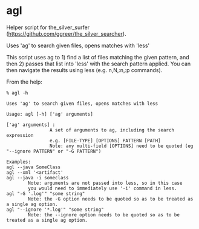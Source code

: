 agl
===

Helper script for the_silver_surfer (https://github.com/ggreer/the_silver_searcher).

Uses 'ag' to search given files, opens matches with 'less'

This script uses ag to 1) find a list of files matching the given pattern, and then 2) passes that list into 'less' with the search pattern applied. You can then navigate the results using less (e.g. n,N,:n,:p commands).

From the help:

```
% agl -h

Uses 'ag' to search given files, opens matches with less

Usage: agl [-h] ['ag' arguments]

['ag' arguments] :
                A set of arguments to ag, including the search expression
                e.g. [FILE-TYPE] [OPTIONS] PATTERN [PATH]
                Note: any multi-field [OPTIONS] need to be quoted (eg "--ignore PATTERN" or "-G PATTERN")

Examples:
agl --java SomeClass
agl --xml '<artifact'
agl --java -i someclass
        Note: arguments are not passed into less, so in this case
        you would need to immediately use '-i' command in less.
agl "-G '.log'" "some string"
        Note: the -G option needs to be quoted so as to be treated as a single ag option.
agl "--ignore '*.log'" "some string"
        Note: the --ignore option needs to be quoted so as to be treated as a single ag option.
```
